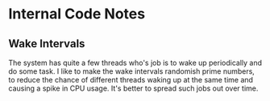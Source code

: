 # Internal Code Notes

## Wake Intervals

The system has quite a few threads who's job is to wake up periodically and do
some task. I like to make the wake intervals randomish prime numbers, to reduce
the chance of different threads waking up at the same time and causing a spike
in CPU usage. It's better to spread such jobs out over time.
